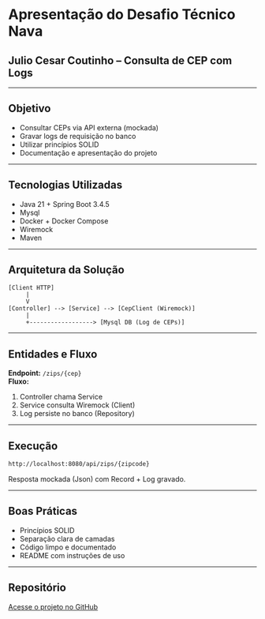 # Apresentação do Desafio Técnico Nava
## Julio Cesar Coutinho – Consulta de CEP com Logs

---

## Objetivo
- Consultar CEPs via API externa (mockada)
- Gravar logs de requisição no banco
- Utilizar princípios SOLID
- Documentação e apresentação do projeto

---

## Tecnologias Utilizadas
- Java 21 + Spring Boot 3.4.5
- Mysql
- Docker + Docker Compose
- Wiremock
- Maven

---

## Arquitetura da Solução

```
[Client HTTP]
     |
     V
[Controller] --> [Service] --> [CepClient (Wiremock)]
     |
     +------------------> [Mysql DB (Log de CEPs)]
```

---

## Entidades e Fluxo

**Endpoint:** `/zips/{cep}`  
**Fluxo:**  
1. Controller chama Service  
2. Service consulta Wiremock (Client)  
3. Log persiste no banco (Repository)  

---

## Execução

```bash
http://localhost:8080/api/zips/{zipcode}
```

Resposta mockada (Json) com Record + Log gravado.

---

## Boas Práticas

- Princípios SOLID
- Separação clara de camadas
- Código limpo e documentado
- README com instruções de uso

---

## Repositório

[Acesse o projeto no GitHub](https://github.com/juliocesarcoutinho/CepSearch)
